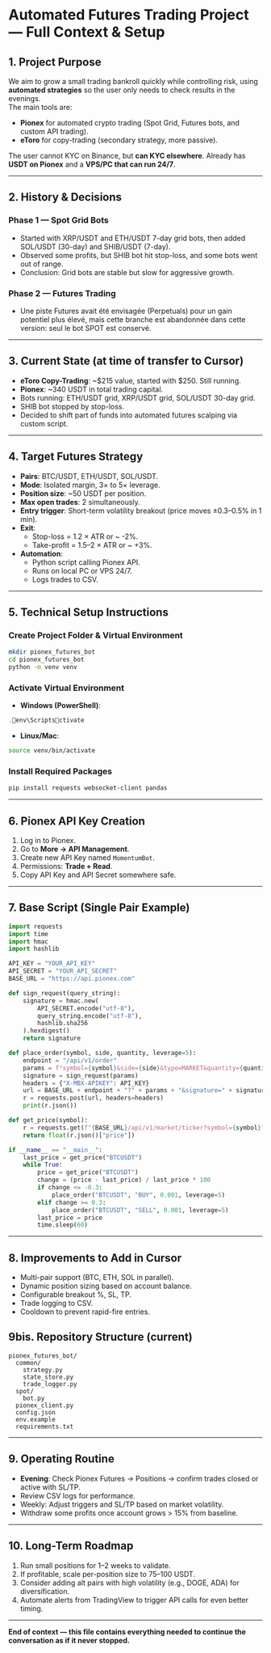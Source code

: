 
# Automated Futures Trading Project — Full Context & Setup

## 1. Project Purpose
We aim to grow a small trading bankroll quickly while controlling risk, using **automated strategies** so the user only needs to check results in the evenings.  
The main tools are:
- **Pionex** for automated crypto trading (Spot Grid, Futures bots, and custom API trading).
- **eToro** for copy-trading (secondary strategy, more passive).

The user cannot KYC on Binance, but **can KYC elsewhere**. Already has **USDT on Pionex** and a **VPS/PC that can run 24/7**.

---

## 2. History & Decisions

### Phase 1 — Spot Grid Bots
- Started with XRP/USDT and ETH/USDT 7-day grid bots, then added SOL/USDT (30-day) and SHIB/USDT (7-day).
- Observed some profits, but SHIB bot hit stop-loss, and some bots went out of range.
- Conclusion: Grid bots are stable but slow for aggressive growth.

### Phase 2 — Futures Trading
- Une piste Futures avait été envisagée (Perpetuals) pour un gain potentiel plus élevé, mais cette branche est abandonnée dans cette version: seul le bot SPOT est conservé.

---

## 3. Current State (at time of transfer to Cursor)
- **eToro Copy-Trading**: ~$215 value, started with $250. Still running.
- **Pionex**: ~340 USDT in total trading capital.
- Bots running: ETH/USDT grid, XRP/USDT grid, SOL/USDT 30-day grid.
- SHIB bot stopped by stop-loss.
- Decided to shift part of funds into automated futures scalping via custom script.

---

## 4. Target Futures Strategy
- **Pairs**: BTC/USDT, ETH/USDT, SOL/USDT.
- **Mode**: Isolated margin, 3× to 5× leverage.
- **Position size**: ~50 USDT per position.
- **Max open trades**: 2 simultaneously.
- **Entry trigger**: Short-term volatility breakout (price moves ±0.3–0.5% in 1 min).
- **Exit**:
  - Stop-loss = 1.2 × ATR or ~ -2%.
  - Take-profit = 1.5–2 × ATR or ~ +3%.
- **Automation**:
  - Python script calling Pionex API.
  - Runs on local PC or VPS 24/7.
  - Logs trades to CSV.

---

## 5. Technical Setup Instructions

### Create Project Folder & Virtual Environment
```bash
mkdir pionex_futures_bot
cd pionex_futures_bot
python -m venv venv
```

### Activate Virtual Environment
- **Windows (PowerShell)**:
```powershell
.env\Scriptsctivate
```
- **Linux/Mac**:
```bash
source venv/bin/activate
```

### Install Required Packages
```bash
pip install requests websocket-client pandas
```

---

## 6. Pionex API Key Creation
1. Log in to Pionex.
2. Go to **More → API Management**.
3. Create new API Key named `MomentumBot`.
4. Permissions: **Trade + Read**.
5. Copy API Key and API Secret somewhere safe.

---

## 7. Base Script (Single Pair Example)
```python
import requests
import time
import hmac
import hashlib

API_KEY = "YOUR_API_KEY"
API_SECRET = "YOUR_API_SECRET"
BASE_URL = "https://api.pionex.com"

def sign_request(query_string):
    signature = hmac.new(
        API_SECRET.encode("utf-8"),
        query_string.encode("utf-8"),
        hashlib.sha256
    ).hexdigest()
    return signature

def place_order(symbol, side, quantity, leverage=5):
    endpoint = "/api/v1/order"
    params = f"symbol={symbol}&side={side}&type=MARKET&quantity={quantity}&leverage={leverage}&timestamp={int(time.time()*1000)}"
    signature = sign_request(params)
    headers = {"X-MBX-APIKEY": API_KEY}
    url = BASE_URL + endpoint + "?" + params + "&signature=" + signature
    r = requests.post(url, headers=headers)
    print(r.json())

def get_price(symbol):
    r = requests.get(f"{BASE_URL}/api/v1/market/ticker?symbol={symbol}")
    return float(r.json()["price"])

if __name__ == "__main__":
    last_price = get_price("BTCUSDT")
    while True:
        price = get_price("BTCUSDT")
        change = (price - last_price) / last_price * 100
        if change <= -0.3:
            place_order("BTCUSDT", "BUY", 0.001, leverage=5)
        elif change >= 0.3:
            place_order("BTCUSDT", "SELL", 0.001, leverage=5)
        last_price = price
        time.sleep(60)
```

---

## 8. Improvements to Add in Cursor
- Multi-pair support (BTC, ETH, SOL in parallel).
- Dynamic position sizing based on account balance.
- Configurable breakout %, SL, TP.
- Trade logging to CSV.
- Cooldown to prevent rapid-fire entries.

## 9bis. Repository Structure (current)

```
pionex_futures_bot/
  common/
    strategy.py
    state_store.py
    trade_logger.py
  spot/
    bot.py
  pionex_client.py
  config.json
  env.example
  requirements.txt
```

---

## 9. Operating Routine
- **Evening**: Check Pionex Futures → Positions → confirm trades closed or active with SL/TP.
- Review CSV logs for performance.
- Weekly: Adjust triggers and SL/TP based on market volatility.
- Withdraw some profits once account grows > 15% from baseline.

---

## 10. Long-Term Roadmap
1. Run small positions for 1–2 weeks to validate.
2. If profitable, scale per-position size to 75–100 USDT.
3. Consider adding alt pairs with high volatility (e.g., DOGE, ADA) for diversification.
4. Automate alerts from TradingView to trigger API calls for even better timing.

---

**End of context — this file contains everything needed to continue the conversation as if it never stopped.**
